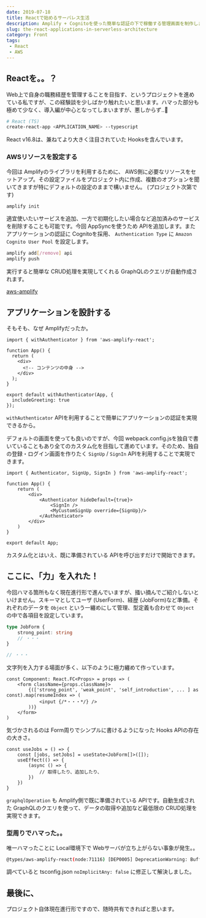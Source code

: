 ```yaml
---
date: 2019-07-18
title: Reactで始めるサーバレス生活
description: Amplify + Cognitoを使った簡単な認証の下で稼働する管理画面を制作します。
slug: the-react-applications-in-serverless-architecture
category: Front
tags: 
 - React
 - AWS
---
```


## Reactを。。？

Web上で自身の職務経歴を管理することを目指す、というプロジェクトを進めている私ですが、この経験談を少しばかり触れたいと思います。ハマった部分も極めて少なく、導入編が中心となってしまいますが、悪しからず..🙏

```bash
# React (TS)
create-react-app <APPLICATION_NAME> --typescript
```

React v16.8は、兼ねてより大きく注目されていた Hooksを含んでいます。

<a class="link-preview" href="https://reactjs.org/blog/2019/02/06/react-v16.8.0.html"></a>

### AWSリソースを設定する

今回は Amplifyのライブラリを利用するために、 AWS側に必要なリソースをセットアップ。その設定ファイルをプロジェクト内に作成、複数のオプションを聞いてきますが特にデフォルトの設定のままで構いません。 (プロジェクト次第です)

```bash
amplify init
```

適宜使いたいサービスを追加、一方で初期化したい場合など追加済みのサービスを削除することも可能です。今回 AppSyncを使うため APIを追加します。またアプリケーションの認証に Cognitoを採用、 `Authentication Type` に `Amazon Cognito User Pool` を設定します。

```bash
amplify add[/remove] api
amplify push
```

実行すると簡単な CRUD処理を実現してくれる GraphQLのクエリが自動作成されます。

<a class="link-preview" href="https://aws-amplify.github.io/docs/js/react">aws-amplify</a>

## アプリケーションを設計する

そもそも、なぜ Amplifyだったか。

```tsx
import { withAuthenticator } from 'aws-amplify-react';

function App() {
  return (
    <div>
      <!-- コンテンツの中身 -->
    </div>
  );
}

export default withAuthenticator(App, {
  includeGreeting: true
});
```

`withAuthenticator` APIを利用することで簡単にアプリケーションの認証を実現できるから。

デフォルトの画面を使っても良いのですが、今回 webpack.config.jsを独自で書いていることもあり全てのカスタム化を目指して進めています。そのため、独自の登録・ログイン画面を作りたく `SignUp` / `SignIn` APIを利用することで実現できます。

```tsx
import { Authenticator, SignUp, SignIn } from 'aws-amplify-react';

function App() {
    return (
        <div>
            <Authenticator hideDefault={true}>
                <SignIn />
                <MyCustomSignUp override={SignUp}/>
            </Authenticator>
        </div>
    )
}

export default App;
```

カスタム化とはいえ、既に準備されている APIを呼び出すだけで開始できます。

## ここに、「力」を入れた！

今回ハマる箇所もなく現在進行形で進んでいますが、掻い摘んでご紹介しないといけません。スキーマとしてユーザ (UserForm)、経歴 (JobForm)など準備。それぞれのデータを `Object` という一纏めにして管理、型定義も合わせて `Object` の中で各項目を設定しています。

```ts
type JobForm {
    strong_point: string
    // ・・・
}

// ・・・
```

文字列を入力する場面が多く、以下のように極力纏めて作っています。

```tsx
const Component: React.FC<Props> = props => (
    <form className={props.className}>
        {(['strong_point', 'weak_point', 'self_introduction', ... ] as const).map(resumeIndex => (
            <input {/*・・・*/} />
        ))}
    </form>
)
```

気づかされるのは Form周りでシンプルに書けるようになった Hooks APIの存在の大きさ。

```tsx
const useJobs = () => {
    const [jobs, setJobs] = useState<JobForm[]>([]);
    useEffect(() => {
        (async () => {
            // 取得したり、追加したり、
        })
    })
}
```

`graphqlOperation` も Amplify側で既に準備されている APIです。自動生成された GraphQLのクエリを使って、データの取得や追加など最低限の CRUD処理を実現できます。

### 型周りでハマった。。

唯一ハマったことに Local環境下で Webサーバが立ち上がらない事象が発生。。

```bash
@types/aws-amplify-react(node:71116) [DEP0005] DeprecationWarning: Buffer() is deprecated due to security and usability issues. Please use the Buffer.alloc(), Buffer.allocUnsafe(), or Buffer.from() methods instead.
```

調べていると tsconfig.json `noImplicitAny: false` に修正して解決しました。

## 最後に、

プロジェクト自体現在進行形ですので、随時共有できればと思います。
